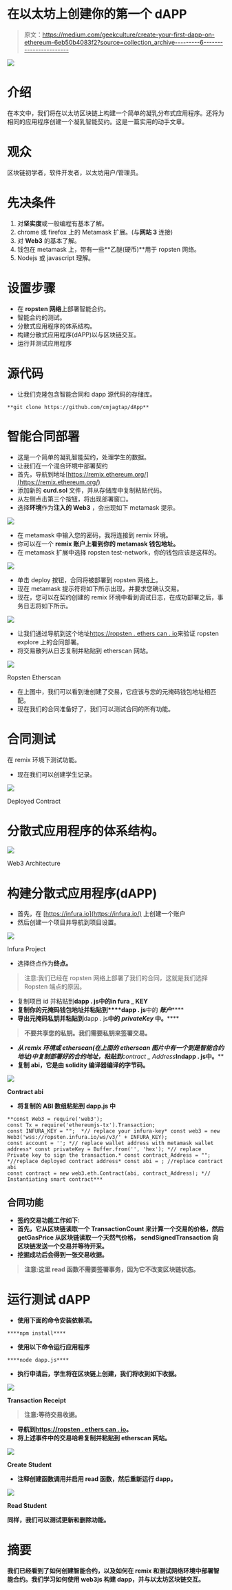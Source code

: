 # 在以太坊上创建你的第一个 dAPP

> 原文：<https://medium.com/geekculture/create-your-first-dapp-on-ethereum-6eb50b4083f2?source=collection_archive---------6----------------------->

![](img/07319271e5e172a03fb86083b57218a6.png)

# 介绍

在本文中，我们将在以太坊区块链上构建一个简单的凝乳分布式应用程序。还将为相同的应用程序创建一个凝乳智能契约。这是一篇实用的动手文章。

# 观众

区块链初学者，软件开发者，以太坊用户/管理员。

# 先决条件

1.  对**坚实度**或一般编程有基本了解。
2.  chrome 或 firefox 上的 Metamask 扩展。(与**网站 3** 连接)
3.  对 **Web3** 的基本了解。
4.  钱包在 metamask 上，带有一些**乙醚(硬币)**用于 ropsten 网络。
5.  Nodejs 或 javascript 理解。

# 设置步骤

*   在 **ropsten 网络**上部署智能合约。
*   智能合约的测试。
*   分散式应用程序的体系结构。
*   构建分散式应用程序(dAPP)以与区块链交互。
*   运行并测试应用程序

# 源代码

*   让我们克隆包含智能合同和 dapp 源代码的存储库。

```
**git clone https://github.com/cmjagtap/dApp**
```

# 智能合同部署

*   这是一个简单的凝乳智能契约，处理学生的数据。
*   让我们在一个混合环境中部署契约
*   首先，导航到地址[https://remix.ethereum.org/](https://remix.ethereum.org/)
*   添加新的 **curd.sol** 文件，并从存储库中复制粘贴代码。
*   从左侧点击第三个按钮，将出现部署窗口。
*   选择**环境**作为**注入的 Web3** ，会出现如下 metamask 提示。

![](img/3f64e084160dc26567824fdd4bf53ff1.png)

*   在 metamask 中输入您的密码，我将连接到 remix 环境。
*   你可以在一个 **remix 账户上看到你的 metamask 钱包地址。**
*   在 metamask 扩展中选择 ropsten test-network，你的钱包应该是这样的。

![](img/31af153555d09015d9377f3a95ba539c.png)

*   单击 deploy 按钮，合同将被部署到 ropsten 网络上。
*   现在 metamask 提示符将如下所示出现，并要求您确认交易。
*   现在，您可以在契约创建的 remix 环境中看到调试日志，在成功部署之后，事务日志将如下所示。

![](img/bd27455106c50e952ead464827b42bc6.png)

*   让我们通过导航到这个地址[https://ropsten . ethers can . io](https://ropsten.etherscan.io/)来验证 ropsten explore 上的合同部署。
*   将交易散列从日志复制并粘贴到 etherscan 网站。

![](img/75f7e411df09e89874579444d21af7ef.png)

Ropsten Etherscan

*   在上图中，我们可以看到谁创建了交易，它应该与您的元掩码钱包地址相匹配。
*   现在我们的合同准备好了，我们可以测试合同的所有功能。

# 合同测试

在 remix 环境下测试功能。

*   现在我们可以创建学生记录。

![](img/55be81e554ed09723315d599ab4ccc1c.png)

Deployed Contract

# 分散式应用程序的体系结构。

![](img/9c2f0abe3122c4ae6b758df962a7016b.png)

Web3 Architecture

# 构建分散式应用程序(dAPP)

*   首先，在 [https://infura.io](https://infura.io/) 上创建一个账户
*   然后创建一个项目并导航到项目设置。

![](img/40bafcc9e37cc104d50a83f7051840a6.png)

Infura Project

*   选择终点作为**终点。**

> 注意:我们已经在 ropsten 网络上部署了我们的合同，这就是我们选择 Ropsten 端点的原因。

*   复制项目 id 并粘贴到****dapp . js**中的**in fura _ KEY****
*   **复制你的元掩码钱包地址并粘贴到****dapp . js**中的 ***账户*******
*   ****导出元掩码私钥并粘贴到****dapp . js**中的 ***privateKey*** 中。******

> ****不要共享您的私钥。我们需要私钥来签署交易。****

*   ****从 remix 环境或 etherscan(在上面的 etherscan 图片中有一个**到**是智能合约地址)中复制部署好的合约地址，粘贴到***contract _ Address***In****dapp . js**中。******
*   ****复制 abi，它是由 solidity 编译器编译的字节码。****

****![](img/fbaa3bb3775265463ca9e49669e824f1.png)****

****Contract abi****

*   ****将复制的 ABI 数组粘贴到 **dapp.js** 中****

```
**const Web3 = require('web3');
const Tx = require('ethereumjs-tx').Transaction;
const INFURA_KEY = "";  *// replace your infura-key* const web3 = new Web3('wss://ropsten.infura.io/ws/v3/' + INFURA_KEY);
const account = ''; *// replace wallet address with metamask wallet address* const privateKey = Buffer.from('', 'hex'); *// replace Private key to sign the transaction.* const contract_Address = ""; *//replace deployed contract address* const abi = ; //replace contract abi
const contract = new web3.eth.Contract(abi, contract_Address); *// Instantiating smart contract***
```

## ****合同功能****

*   ****签约交易功能工作如下:****
*   ****首先，它从区块链读取一个 **TransactionCount** 来计算一个交易的价格，然后 **getGasPrice** 从区块链读取一个天然气价格， **sendSignedTransaction** 向区块链发送一个交易并等待开采。****
*   ****挖掘成功后会得到一张交易收据。****

> ****注意:这里 read 函数不需要签署事务，因为它不改变区块链状态。****

# ****运行测试 dAPP****

*   ****使用下面的命令安装依赖项。****

```
****npm install****
```

*   ****使用以下命令运行应用程序****

```
****node dapp.js****
```

*   ****执行申请后，学生将在区块链上创建，我们将收到如下收据。****

****![](img/0905099186df52506052c951b1924ab6.png)****

****Transaction Receipt****

> ****注意:等待交易收据。****

*   ****导航到[https://ropsten . ethers can . io](https://ropsten.etherscan.io/)。****
*   ****将上述事件中的交易哈希复制并粘贴到 etherscan 网站。****

****![](img/d0ba59f615813a90e9dc5229b0ae7663.png)****

****Create Student****

*   ****注释**创建**函数调用并启用 **read** 函数，然后重新运行 dapp。****

****![](img/6ddc37e7329e3bbb5f184f7a37f8df36.png)****

****Read Student****

****同样，我们可以测试更新和删除功能。****

# ****摘要****

****我们已经看到了如何创建智能合约，以及如何在 remix 和测试网络环境中部署智能合约。我们学习如何使用 web3js 构建 dapp，并与以太坊区块链交互。****